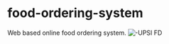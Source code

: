 # food-ordering-system
Web based online food ordering system.
![-UPSI FD](https://user-images.githubusercontent.com/59020445/106333142-02336700-62c3-11eb-9852-82cca35fd2bd.png)
